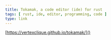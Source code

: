 ```yaml
---
title: Tokamak, a code editor (ide) for rust
tags: [ rust, ide, editor, programming, code ]
type: link
---
```


[https://vertexclique.github.io/tokamak/]()
